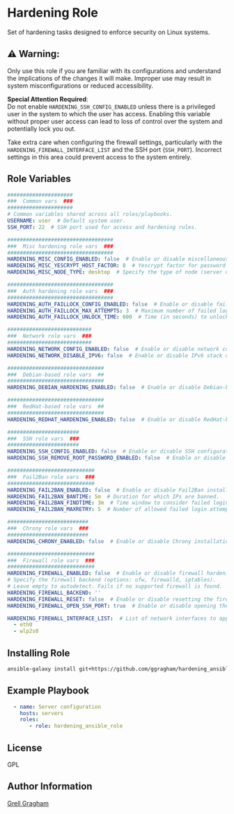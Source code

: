 Hardening Role
=========

Set of hardening tasks designed to enforce security on Linux systems.

## ⚠️ **Warning**:
Only use this role if you are familiar with its configurations and understand the implications of the changes it will make. Improper use may result in system misconfigurations or reduced accessibility.

**Special Attention Required**:  
Do not enable `HARDENING_SSH_CONFIG_ENABLED` unless there is a privileged user in the system to which the user has access. Enabling this variable without proper user access can lead to loss of control over the system and potentially lock you out.

Take extra care when configuring the firewall settings, particularly with the `HARDENING_FIREWALL_INTERFACE_LIST` and the SSH port (`SSH_PORT`). Incorrect settings in this area could prevent access to the system entirely.

Role Variables
--------------

```yml
#####################
###  Common vars  ###
#####################
# Common variables shared across all roles/playbooks.
USERNAME: user  # Default system user.
SSH_PORT: 22  # SSH port used for access and hardening rules.

##################################
###  Misc hardening role vars  ###
##################################
HARDENING_MISC_CONFIG_ENABLED: false  # Enable or disable miscellaneous hardening tasks.
HARDENING_MISC_YESCRYPT_HOST_FACTOR: 8  # Yescrypt factor for password hashing difficulty.
HARDENING_MISC_NODE_TYPE: desktop  # Specify the type of node (server or desktop).

##################################
###  Auth hardening role vars  ###
##################################
HARDENING_AUTH_FAILLOCK_CONFIG_ENABLED: false  # Enable or disable faillock.
HARDENING_AUTH_FAILLOCK_MAX_ATTEMPTS: 3  # Maximum number of failed login attempts.
HARDENING_AUTH_FAILLOCK_UNLOCK_TIME: 600  # Time (in seconds) to unlock after exceeding attempts.

###########################
###  Network role vars  ###
###########################
HARDENING_NETWORK_CONFIG_ENABLED: false  # Enable or disable network configuration.
HARDENING_NETWORK_DISABLE_IPV6: false  # Enable or disable IPv6 stack disabling.

###############################
###  Debian-based role vars  ##
###############################
HARDENING_DEBIAN_HARDENING_ENABLED: false  # Enable or disable Debian-based configuration.

###############################
###  RedHat-based role vars  ##
###############################
HARDENING_REDHAT_HARDENING_ENABLED: false  # Enable or disable RedHat-based configuration.

#######################
###  SSH role vars  ###
#######################
HARDENING_SSH_CONFIG_ENABLED: false  # Enable or disable SSH configuration.
HARDENING_SSH_REMOVE_ROOT_PASSWORD_ENABLED: false  # Enable or disable root password removal.

############################
###  Fail2Ban role vars  ###
############################
HARDENING_FAIL2BAN_ENABLED: false  # Enable or disable Fail2Ban installation.
HARDENING_FAIL2BAN_BANTIME: 5m  # Duration for which IPs are banned.
HARDENING_FAIL2BAN_FINDTIME: 3m  # Time window to consider failed login attempts.
HARDENING_FAIL2BAN_MAXRETRY: 5  # Number of allowed failed login attempts before banning IP.

##########################
###  Chrony role vars  ###
##########################
HARDENING_CHRONY_ENABLED: false  # Enable or disable Chrony installation.

############################
###  Firewall role vars  ###
############################
HARDENING_FIREWALL_ENABLED: false  # Enable or disable firewall hardening.
# Specify the firewall backend (options: ufw, firewalld, iptables).
# Leave empty to autodetect. Fails if no supported firewall is found.
HARDENING_FIREWALL_BACKEND: ''
HARDENING_FIREWALL_RESET: false  # Enable or disable resetting the firewall rules.
HARDENING_FIREWALL_OPEN_SSH_PORT: true  # Enable or disable opening the SSH port in the firewall.

HARDENING_FIREWALL_INTERFACE_LIST:  # List of network interfaces to apply firewall rules to.
  - eth0
  - wlp2s0
```

Installing Role
---------------
```bash
ansible-galaxy install git+https://github.com/ggragham/hardening_ansible_role.git
```

Example Playbook
----------------

```yml
  - name: Server configuration
    hosts: servers
    roles:
       - role: hardening_ansible_role
```

License
-------

GPL

Author Information
------------------

[Grell Gragham](https://github.com/ggragham)
